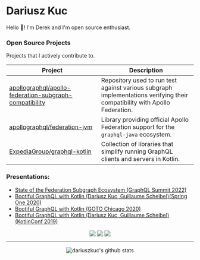 # Dariusz Kuc

Hello :wave:! I'm Derek and I'm open source enthusiast.

### Open Source Projects

Projects that I actively contribute to.

| Project  | Description |
| -------- | ----------- |
| [apollographql/apollo-federation-subgraph-compatibility](https://github.com/apollographql/apollo-federation-subgraph-compatibility) | Repository used to run test against various subgraph implementations verifying their compatibility with Apollo Federation. |
| [apollographql/federation-jvm](https://github.com/apollographql/federation-jvm) | Library providing official Apollo Federation support for the `graphql-java` ecosystem. |
| [ExpediaGroup/graphql-kotlin](https://github.com/ExpediaGroup/graphql-kotlin) | Collection of libraries that simplify running GraphQL clients and servers in Kotlin. |

### Presentations:

* [State of the Federation Subgraph Ecosystem (GraphQL Summit 2022)](https://www.apollographql.com/events/virtual-event/graphql-summit-october-2022/thank-you/state-of-the-federation-subgraph-ecosystem/)
* [Bootiful GraphQL with Kotlin (Dariusz Kuc, Guillaume Scheibel)(Spring One 2020)](https://www.youtube.com/watch?v=t9He4vHZC24)
* [Bootiful GraphQL with Kotlin (GOTO Chicago 2020)](https://www.youtube.com/watch?v=1siPT1pTXFU)
* [Bootiful GraphQL with Kotlin (Dariusz Kuc, Guillaume Scheibel)(KotlinConf 2019)](https://www.youtube.com/watch?v=7YJyPXjLdug&index=25)

<p align="center">
  <a href="https://twitter.com/darek_kuc"><img align="center" src="https://img.shields.io/badge/twitter-%231DA1F2.svg?&style=for-the-badge&logo=twitter&logoColor=white"/></a>
  <a href="https://www.linkedin.com/in/dkuc/"><img align="center" src="https://img.shields.io/badge/linkedin-%230077B5.svg?&style=for-the-badge&logo=linkedin&logoColor=white" /></a>
  <a href="https://medium.com/@dariuszkuc"><img align="center" src="https://img.shields.io/badge/Medium-12100E?style=for-the-badge&logo=medium&logoColor=white"></a>
</p>

----

<p align="center">
  <img src="https://github-readme-stats.vercel.app/api?username=dariuszkuc&show_icons=true&theme=algolia&count_private=true&hide=stars" alt="dariuszkuc's github stats">
</p>
